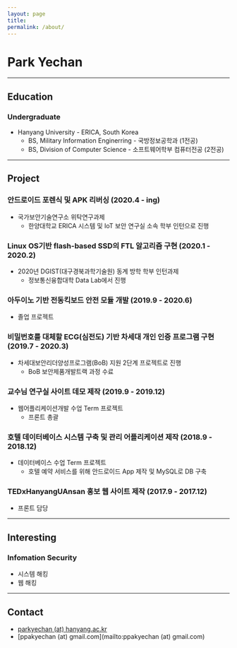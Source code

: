 ```yaml
---
layout: page
title:
permalink: /about/
---
```


# Park Yechan

---

## Education

### Undergraduate

- Hanyang University - ERICA, South Korea
  - BS, Military Information Enginerring - 국방정보공학과 (1전공)
  - BS, Division of Computer Science - 소프트웨어학부 컴퓨터전공 (2전공)

---

## Project

### 안드로이드 포렌식 및 APK 리버싱 (2020.4 - ing)

- 국가보안기술연구소 위탁연구과제
  - 한양대학교 ERICA 시스템 및 IoT 보안 연구실 소속 학부 인턴으로 진행

### Linux OS기반 flash-based SSD의 FTL 알고리즘 구현 (2020.1 - 2020.2)

- 2020년 DGIST(대구경북과학기술원) 동계 방학 학부 인턴과제
  - 정보통신융합대학 Data Lab에서 진행

### 아두이노 기반 전동킥보드 안전 모듈 개발 (2019.9 - 2020.6)

- 졸업 프로젝트

### 비밀번호를 대체할 ECG(심전도) 기반 차세대 개인 인증 프로그램 구현 (2019.7 - 2020.3)

- 차세대보안리더양성프로그램(BoB) 지원 2단계 프로젝트로 진행
  - BoB 보안제품개발트랙 과정 수료

### 교수님 연구실 사이트 데모 제작 (2019.9 - 2019.12)

- 웹어플리케이션개발 수업 Term 프로젝트
  - 프론트 총괄

### 호텔 데이터베이스 시스템 구축 및 관리 어플리케이션 제작 (2018.9 - 2018.12)

- 데이터베이스 수업 Term 프로젝트
  - 호텔 예약 서비스를 위해 안드로이드 App 제작 및 MySQL로 DB 구축

### TEDxHanyangUAnsan 홍보 웹 사이트 제작 (2017.9 - 2017.12)

- 프론트 담당

---

## Interesting 

### Infomation Security

- 시스템 해킹
- 웹 해킹

---

## Contact

- [parkyechan (at) hanyang.ac.kr](mailto:parkyechan@hanyang.ac.kr)
- [ppakyechan (at) gmail.com](mailto:ppakyechan (at) gmail.com)

